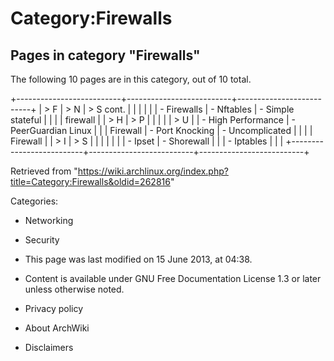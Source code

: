 Category:Firewalls
==================

Pages in category "Firewalls"
-----------------------------

The following 10 pages are in this category, out of 10 total.

+--------------------------+--------------------------+--------------------------+
| > F                      | > N                      | > S cont.                |
|                          |                          |                          |
| -   Firewalls            | -   Nftables             | -   Simple stateful      |
|                          |                          |     firewall             |
| > H                      | > P                      |                          |
|                          |                          | > U                      |
| -   High Performance     | -   PeerGuardian Linux   |                          |
|     Firewall             | -   Port Knocking        | -   Uncomplicated        |
|                          |                          |     Firewall             |
| > I                      | > S                      |                          |
|                          |                          |                          |
| -   Ipset                | -   Shorewall            |                          |
| -   Iptables             |                          |                          |
+--------------------------+--------------------------+--------------------------+

Retrieved from
"https://wiki.archlinux.org/index.php?title=Category:Firewalls&oldid=262816"

Categories:

-   Networking
-   Security

-   This page was last modified on 15 June 2013, at 04:38.
-   Content is available under GNU Free Documentation License 1.3 or
    later unless otherwise noted.
-   Privacy policy
-   About ArchWiki
-   Disclaimers
